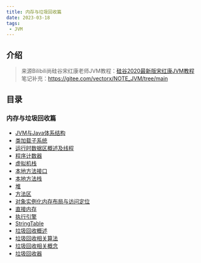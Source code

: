 ```yaml
---
title: 内存与垃圾回收篇
date: 2023-03-18
tags:
 - JVM
---
```

## 介绍

> 来源Bilibili尚硅谷宋红康老师JVM教程：[硅谷2020最新版宋红康JVM教程](https://www.bilibili.com/video/BV1PJ411n7xZ)
> 笔记补充：https://gitee.com/vectorx/NOTE_JVM/tree/main

## 目录

### 内存与垃圾回收篇

- [JVM与Java体系结构](Java-Architecture/README.md)
- [类加载子系统](Clas-Loading-Subsystem/README.md)
- [运行时数据区概述及线程](JVM-RuntimeDataAreas/README.md)
- [程序计数器](PCounter-Register/README.md)
- [虚拟机栈](JVM-Stack/README.md)
- [本地方法接口](Native-Stack/README.md)
- [本地方法栈](7_本地方法栈/README.md)
- [堆](Heap/README.md)
- [方法区](Method-Area/README.md)
- [对象实例化内存布局与访问定位](Object-Instantiation/README.md)
- [直接内存](Direct-Memory/README.md)
- [执行引擎](Execution-Engine/README.md)
- [StringTable](StringTable/README.md)
- [垃圾回收概述](GC-Overview/README.md)
- [垃圾回收相关算法](GC-Relevant-Algorithms/README.md)
- [垃圾回收相关概念](GC-Relevant-Overview/README.md)
- [垃圾回收器](GC-Period/README.md)
